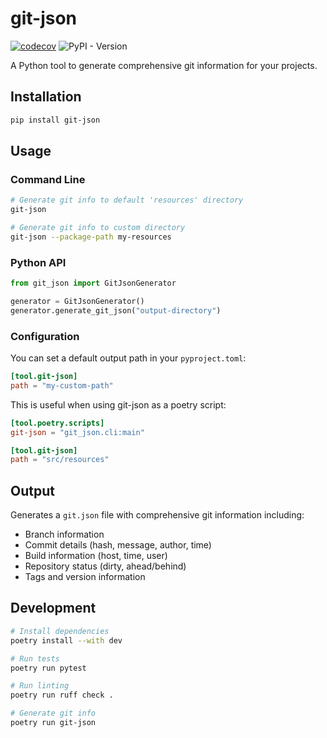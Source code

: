 # git-json
[![codecov](https://codecov.io/github/unenv/git-json/graph/badge.svg?token=0QQ7JROLWL)](https://codecov.io/github/unenv/git-json)
![PyPI - Version](https://img.shields.io/pypi/v/git-json)

A Python tool to generate comprehensive git information for your projects.

## Installation

```bash
pip install git-json
```

## Usage

### Command Line

```bash
# Generate git info to default 'resources' directory
git-json

# Generate git info to custom directory
git-json --package-path my-resources
```

### Python API

```python
from git_json import GitJsonGenerator

generator = GitJsonGenerator()
generator.generate_git_json("output-directory")
```

### Configuration

You can set a default output path in your `pyproject.toml`:

```toml
[tool.git-json]
path = "my-custom-path"
```

This is useful when using git-json as a poetry script:

```toml
[tool.poetry.scripts]
git-json = "git_json.cli:main"

[tool.git-json]
path = "src/resources"
```

## Output

Generates a `git.json` file with comprehensive git information including:

- Branch information
- Commit details (hash, message, author, time)
- Build information (host, time, user)
- Repository status (dirty, ahead/behind)
- Tags and version information

## Development

```bash
# Install dependencies
poetry install --with dev

# Run tests
poetry run pytest

# Run linting
poetry run ruff check .

# Generate git info
poetry run git-json
```